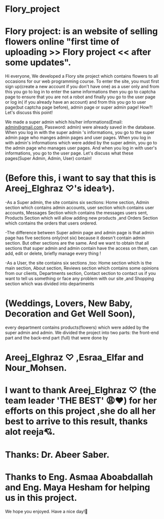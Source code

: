 # Flory_project

# Flory project: is an website of selling flowers online "first time of uploading >> Flory project &lt;&lt; after some updates".

Hi everyone, We developed a Flory site project which contains flowers to all occasions for our web programming course.
To enter the site, you must first sign up(create a new account if you don't have one) as a user only and from this you go to log in to enter the same informations then you go to captcha page to ensure that you are not a robot and finally you go to the user page or log in( if you already have an account) and from this you go to user page(but captcha page before), admin page or super admin page! How?!
Let's discuss this point! 

We made a super admin which his/her informations(Email: admin@gmail.com, Password: admin) were already saved in the database. When you log in with the super admin 's informations, you go to the super admin page who manges admin pages and user pages. When you log in with admin's informations which were added by the super admin, you go to the admin page who manages user pages. And when you log in with user's informations, you go to the user page. Let's discuss what these pages(Super Admin, Admin, User) contain!

# (Before this, i want to say that this is Areej_Elghraz ♡'s idea✨).

-As a Super admin, the site contains six sections: Home section, Admin section which contains admin accounts, user section which contains user accounts, Messages Section which contains the messages users sent, Products Section which will allow adding new products ,and Orders Section which contains the orders that users ordered. 

-The difference between Super admin page and admin page is that admin page has five sections only(not six) because it doesn't contain admin section. But other sections are the same. And we want to obtain that all sections that super admin and admin contain have the access on them, can add, edit or delete, briefly manage every thing !

-As a User, the site contains six sections ,too: Home section which is the main section, About section, Reviews section which contains some opinions from our clients, Departments section, Contact section to contact us if you want to tell us something or face any problem with our site ,and Shopping section which was divided into departments

# (Weddings, Lovers, New Baby, Decoration and Get Well Soon), 

every department contains products(flowers) which were added by the super admin and admin. We divided the project into two parts: the front-end part and the back-end part (full) that were done by 

# Areej_Elghraz ♡ ,Esraa_Elfar and Nour_Mohsen.

# I want to thank Areej_Elghraz ♡ (the team leader 'THE BEST' 😩❤️) for her efforts on this project ,she do all her best to arrive to this result, thanks alot reeja💘.

# Thanks: Dr. Abeer Saber.

# Thanks to Eng. Asmaa Aboabdallah and Eng. Maya Hesham for helping us in this project.

We hope you enjoyed.
Have a nice day!🦋
